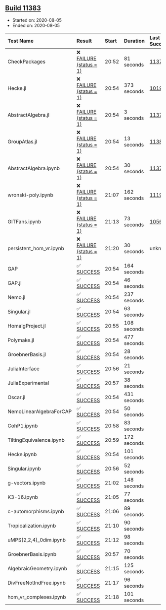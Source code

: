 ## [Build 11383](https://oscarci.mathematik.uni-kl.de/job/oscar/11383/)

* Started on: 2020-08-05
* Ended on: 2020-08-05

| Test Name    | Result | Start | Duration | Last Success | First Failure |
|:-------------|:-------|:------|:---------|:-------------|:--------------|
| CheckPackages | ❌ [FAILURE (status = 1)](https://oscarci.mathematik.uni-kl.de/job/oscar/11383/artifact/logs/build-11383/CheckPackages.log) | 20:52 | 81 seconds | [11376](https://oscarci.mathematik.uni-kl.de/job/oscar/11376/) | [11377](https://oscarci.mathematik.uni-kl.de/job/oscar/11377/) |
| Hecke.jl | ❌ [FAILURE (status = 1)](https://oscarci.mathematik.uni-kl.de/job/oscar/11383/artifact/logs/build-11383/Hecke.jl.log) | 20:54 | 373 seconds | [10197](https://oscarci.mathematik.uni-kl.de/job/oscar/10197/) | [10198](https://oscarci.mathematik.uni-kl.de/job/oscar/10198/) |
| AbstractAlgebra.jl | ❌ [FAILURE (status = 1)](https://oscarci.mathematik.uni-kl.de/job/oscar/11383/artifact/logs/build-11383/AbstractAlgebra.jl.log) | 20:54 | 3 seconds | [11376](https://oscarci.mathematik.uni-kl.de/job/oscar/11376/) | [11377](https://oscarci.mathematik.uni-kl.de/job/oscar/11377/) |
| GroupAtlas.jl | ❌ [FAILURE (status = 1)](https://oscarci.mathematik.uni-kl.de/job/oscar/11383/artifact/logs/build-11383/GroupAtlas.jl.log) | 20:54 | 13 seconds | [11382](https://oscarci.mathematik.uni-kl.de/job/oscar/11382/) | [11383](https://oscarci.mathematik.uni-kl.de/job/oscar/11383/) |
| AbstractAlgebra.ipynb | ❌ [FAILURE (status = 1)](https://oscarci.mathematik.uni-kl.de/job/oscar/11383/artifact/logs/build-11383/AbstractAlgebra.ipynb.log) | 20:54 | 30 seconds | [11376](https://oscarci.mathematik.uni-kl.de/job/oscar/11376/) | [11377](https://oscarci.mathematik.uni-kl.de/job/oscar/11377/) |
| wronski-poly.ipynb | ❌ [FAILURE (status = 1)](https://oscarci.mathematik.uni-kl.de/job/oscar/11383/artifact/logs/build-11383/wronski-poly.ipynb.log) | 21:07 | 162 seconds | [11192](https://oscarci.mathematik.uni-kl.de/job/oscar/11192/) | [11193](https://oscarci.mathematik.uni-kl.de/job/oscar/11193/) |
| GITFans.ipynb | ❌ [FAILURE (status = 1)](https://oscarci.mathematik.uni-kl.de/job/oscar/11383/artifact/logs/build-11383/GITFans.ipynb.log) | 21:13 | 73 seconds | [10566](https://oscarci.mathematik.uni-kl.de/job/oscar/10566/) | [10567](https://oscarci.mathematik.uni-kl.de/job/oscar/10567/) |
| persistent_hom_vr.ipynb | ❌ [FAILURE (status = 1)](https://oscarci.mathematik.uni-kl.de/job/oscar/11383/artifact/logs/build-11383/persistent_hom_vr.ipynb.log) | 21:20 | 30 seconds | unknown | unknown |
| GAP | ✅ [SUCCESS](https://oscarci.mathematik.uni-kl.de/job/oscar/11383/artifact/logs/build-11383/GAP.log) | 20:54 | 164 seconds |  |  |
| GAP.jl | ✅ [SUCCESS](https://oscarci.mathematik.uni-kl.de/job/oscar/11383/artifact/logs/build-11383/GAP.jl.log) | 20:54 | 46 seconds |  |  |
| Nemo.jl | ✅ [SUCCESS](https://oscarci.mathematik.uni-kl.de/job/oscar/11383/artifact/logs/build-11383/Nemo.jl.log) | 20:54 | 237 seconds |  |  |
| Singular.jl | ✅ [SUCCESS](https://oscarci.mathematik.uni-kl.de/job/oscar/11383/artifact/logs/build-11383/Singular.jl.log) | 20:54 | 63 seconds |  |  |
| HomalgProject.jl | ✅ [SUCCESS](https://oscarci.mathematik.uni-kl.de/job/oscar/11383/artifact/logs/build-11383/HomalgProject.jl.log) | 20:55 | 108 seconds |  |  |
| Polymake.jl | ✅ [SUCCESS](https://oscarci.mathematik.uni-kl.de/job/oscar/11383/artifact/logs/build-11383/Polymake.jl.log) | 20:54 | 477 seconds |  |  |
| GroebnerBasis.jl | ✅ [SUCCESS](https://oscarci.mathematik.uni-kl.de/job/oscar/11383/artifact/logs/build-11383/GroebnerBasis.jl.log) | 20:54 | 28 seconds |  |  |
| JuliaInterface | ✅ [SUCCESS](https://oscarci.mathematik.uni-kl.de/job/oscar/11383/artifact/logs/build-11383/JuliaInterface.log) | 20:56 | 21 seconds |  |  |
| JuliaExperimental | ✅ [SUCCESS](https://oscarci.mathematik.uni-kl.de/job/oscar/11383/artifact/logs/build-11383/JuliaExperimental.log) | 20:57 | 38 seconds |  |  |
| Oscar.jl | ✅ [SUCCESS](https://oscarci.mathematik.uni-kl.de/job/oscar/11383/artifact/logs/build-11383/Oscar.jl.log) | 20:54 | 431 seconds |  |  |
| NemoLinearAlgebraForCAP | ✅ [SUCCESS](https://oscarci.mathematik.uni-kl.de/job/oscar/11383/artifact/logs/build-11383/NemoLinearAlgebraForCAP.log) | 20:54 | 50 seconds |  |  |
| CohP1.ipynb | ✅ [SUCCESS](https://oscarci.mathematik.uni-kl.de/job/oscar/11383/artifact/logs/build-11383/CohP1.ipynb.log) | 20:58 | 83 seconds |  |  |
| TiltingEquivalence.ipynb | ✅ [SUCCESS](https://oscarci.mathematik.uni-kl.de/job/oscar/11383/artifact/logs/build-11383/TiltingEquivalence.ipynb.log) | 20:59 | 172 seconds |  |  |
| Hecke.ipynb | ✅ [SUCCESS](https://oscarci.mathematik.uni-kl.de/job/oscar/11383/artifact/logs/build-11383/Hecke.ipynb.log) | 20:54 | 101 seconds |  |  |
| Singular.ipynb | ✅ [SUCCESS](https://oscarci.mathematik.uni-kl.de/job/oscar/11383/artifact/logs/build-11383/Singular.ipynb.log) | 20:56 | 52 seconds |  |  |
| g-vectors.ipynb | ✅ [SUCCESS](https://oscarci.mathematik.uni-kl.de/job/oscar/11383/artifact/logs/build-11383/g-vectors.ipynb.log) | 21:02 | 148 seconds |  |  |
| K3-16.ipynb | ✅ [SUCCESS](https://oscarci.mathematik.uni-kl.de/job/oscar/11383/artifact/logs/build-11383/K3-16.ipynb.log) | 21:05 | 77 seconds |  |  |
| c-automorphisms.ipynb | ✅ [SUCCESS](https://oscarci.mathematik.uni-kl.de/job/oscar/11383/artifact/logs/build-11383/c-automorphisms.ipynb.log) | 21:06 | 89 seconds |  |  |
| Tropicalization.ipynb | ✅ [SUCCESS](https://oscarci.mathematik.uni-kl.de/job/oscar/11383/artifact/logs/build-11383/Tropicalization.ipynb.log) | 21:10 | 90 seconds |  |  |
| uMPS(2,2,4)_0dim.ipynb | ✅ [SUCCESS](https://oscarci.mathematik.uni-kl.de/job/oscar/11383/artifact/logs/build-11383/uMPS-2-2-4-_0dim.ipynb.log) | 21:12 | 98 seconds |  |  |
| GroebnerBasis.ipynb | ✅ [SUCCESS](https://oscarci.mathematik.uni-kl.de/job/oscar/11383/artifact/logs/build-11383/GroebnerBasis.ipynb.log) | 20:57 | 70 seconds |  |  |
| AlgebraicGeometry.ipynb | ✅ [SUCCESS](https://oscarci.mathematik.uni-kl.de/job/oscar/11383/artifact/logs/build-11383/AlgebraicGeometry.ipynb.log) | 21:15 | 125 seconds |  |  |
| DivFreeNotIndFree.ipynb | ✅ [SUCCESS](https://oscarci.mathematik.uni-kl.de/job/oscar/11383/artifact/logs/build-11383/DivFreeNotIndFree.ipynb.log) | 21:17 | 96 seconds |  |  |
| hom_vr_complexes.ipynb | ✅ [SUCCESS](https://oscarci.mathematik.uni-kl.de/job/oscar/11383/artifact/logs/build-11383/hom_vr_complexes.ipynb.log) | 21:18 | 101 seconds |  |  |
